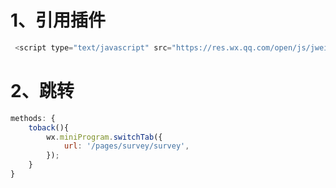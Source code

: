 # 1、引用插件

```javascript
 <script type="text/javascript" src="https://res.wx.qq.com/open/js/jweixin-1.3.2.js"></script>
```

#  2、跳转

```javascript
methods: {
    toback(){
        wx.miniProgram.switchTab({
            url: '/pages/survey/survey',
        });
    }
}
```

